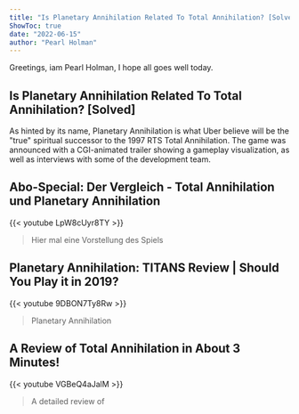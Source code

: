 ```yaml
---
title: "Is Planetary Annihilation Related To Total Annihilation? [Solved]"
ShowToc: true 
date: "2022-06-15"
author: "Pearl Holman" 
---
```


Greetings, iam Pearl Holman, I hope all goes well today.
## Is Planetary Annihilation Related To Total Annihilation? [Solved]
As hinted by its name, Planetary Annihilation is what Uber believe will be the "true" spiritual successor to the 1997 RTS Total Annihilation. The game was announced with a CGI-animated trailer showing a gameplay visualization, as well as interviews with some of the development team.

## Abo-Special: Der Vergleich - Total Annihilation und Planetary Annihilation
{{< youtube LpW8cUyr8TY >}}
>Hier mal eine Vorstellung des Spiels 

## Planetary Annihilation: TITANS Review | Should You Play it in 2019?
{{< youtube 9DBON7Ty8Rw >}}
>Planetary Annihilation

## A Review of Total Annihilation in About 3 Minutes!
{{< youtube VGBeQ4aJalM >}}
>A detailed review of 

